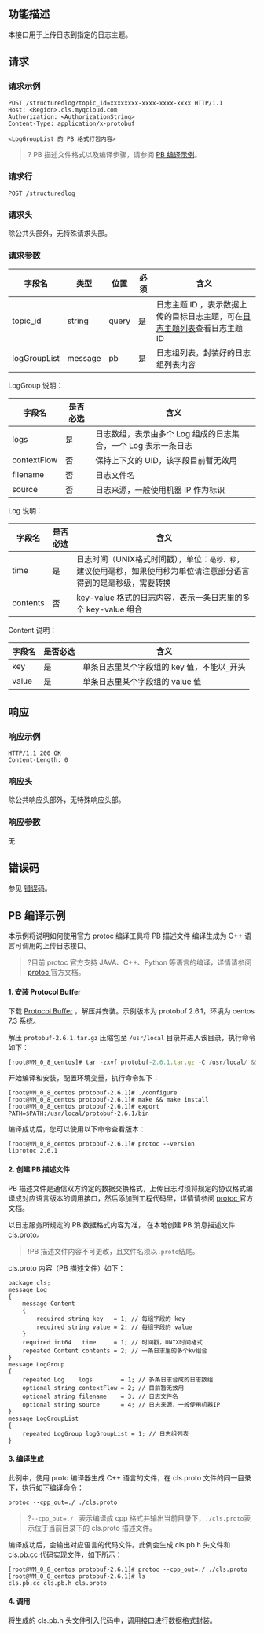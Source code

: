 

## 功能描述

本接口用于上传日志到指定的日志主题。

## 请求

### 请求示例

```
POST /structuredlog?topic_id=xxxxxxxx-xxxx-xxxx-xxxx HTTP/1.1
Host: <Region>.cls.myqcloud.com
Authorization: <AuthorizationString>
Content-Type: application/x-protobuf

<LogGroupList 的 PB 格式打包内容>
```

>? PB 描述文件格式以及编译步骤，请参阅 [PB 编译示例](#pb)。


### 请求行

```
POST /structuredlog
```

### 请求头

除公共头部外，无特殊请求头部。

### 请求参数

| 字段名       | 类型    | 位置  | 必须 | 含义                                                         |
| ------------ | ------- | ----- | ---- | ------------------------------------------------------------ |
| topic_id     | string  | query | 是   | 日志主题 ID ，表示数据上传的目标日志主题，可在[日志主题列表](https://console.cloud.tencent.com/cls/logset/desc)查看日志主题 ID |
| logGroupList | message | pb    | 是   | 日志组列表，封装好的日志组列表内容                           |

LogGroup 说明：

| 字段名      | 是否必选 | 含义                                                       |
| ----------- | -------- | ---------------------------------------------------------- |
| logs        | 是       | 日志数组，表示由多个 Log 组成的日志集合，一个 Log 表示一条日志 |
| contextFlow | 否       | 保持上下文的 UID，该字段目前暂无效用                        |
| filename    | 否       | 日志文件名                                                 |
| source      | 否       | 日志来源，一般使用机器 IP 作为标识                         |

Log 说明：

| 字段名   | 是否必选 | 含义                                                         |
| -------- | -------- | ------------------------------------------------------------ |
| time     | 是       | 日志时间（UNIX格式时间戳），单位：`毫秒、秒`，建议使用毫秒，如果使用秒为单位请注意部分语言得到的是毫秒级，需要转换 |
| contents | 否       | key-value 格式的日志内容，表示一条日志里的多个 key-value 组合 |

Content 说明：

| 字段名 | 是否必选 | 含义                                       |
| ------ | -------- | ------------------------------------------ |
| key    | 是       | 单条日志里某个字段组的 key 值，不能以`_`开头 |
| value  | 是       | 单条日志里某个字段组的 value 值            |



## 响应

### 响应示例

```
HTTP/1.1 200 OK
Content-Length: 0
```

### 响应头

除公共响应头部外，无特殊响应头部。

### 响应参数

无



## 错误码

参见 [错误码](https://cloud.tencent.com/document/product/614/12402)。



<span id="pb"></span>
## PB 编译示例

本示例将说明如何使用官方 protoc 编译工具将 PB 描述文件 编译生成为 C++ 语言可调用的上传日志接口。
>?目前 protoc 官方支持 JAVA、C++、Python 等语言的编译，详情请参阅 [protoc ](https://developers.google.com/protocol-buffers/) 官方文档。

#### 1. 安装 Protocol Buffer

下载 [Protocol Buffer](https://main.qcloudimg.com/raw/d7810aaf8b3073fbbc9d4049c21532aa/protobuf-2.6.1.tar.gz) ，解压并安装。示例版本为 protobuf 2.6.1，环境为 centos 7.3 系统。

解压 `protobuf-2.6.1.tar.gz` 压缩包至 `/usr/local` 目录并进入该目录，执行命令如下：
```js
[root@VM_0_8_centos]# tar -zxvf protobuf-2.6.1.tar.gz -C /usr/local/ && cd /usr/local/protobuf-2.6.1
```

开始编译和安装，配置环境变量，执行命令如下：
```shell
[root@VM_0_8_centos protobuf-2.6.1]# ./configure 
[root@VM_0_8_centos protobuf-2.6.1]# make && make install
[root@VM_0_8_centos protobuf-2.6.1]# export PATH=$PATH:/usr/local/protobuf-2.6.1/bin
```

编译成功后，您可以使用以下命令查看版本：
```shell
[root@VM_0_8_centos protobuf-2.6.1]# protoc --version
liprotoc 2.6.1
```



<span id="pb1"></span>
#### 2. 创建 PB 描述文件

PB 描述文件是通信双方约定的数据交换格式，上传日志时须将规定的协议格式编译成对应语言版本的调用接口，然后添加到工程代码里，详情请参阅 [protoc ](https://developers.google.com/protocol-buffers/) 官方文档。

以日志服务所规定的 PB 数据格式内容为准， 在本地创建 PB 消息描述文件 cls.proto。

>!PB 描述文件内容不可更改，且文件名须以`.proto`结尾。

cls.proto 内容（PB 描述文件）如下：
```
package cls;
message Log
{
    message Content
    {
        required string key   = 1; // 每组字段的 key
        required string value = 2; // 每组字段的 value
    }
    required int64   time     = 1; // 时间戳，UNIX时间格式
    repeated Content contents = 2; // 一条日志里的多个kv组合
}
message LogGroup
{
    repeated Log    logs        = 1; // 多条日志合成的日志数组
    optional string contextFlow = 2; // 目前暂无效用
    optional string filename    = 3; // 日志文件名
    optional string source      = 4; // 日志来源，一般使用机器IP
}
message LogGroupList
{
    repeated LogGroup logGroupList = 1; // 日志组列表
}
```


#### 3. 编译生成

此例中，使用 proto 编译器生成 C++ 语言的文件，在 cls.proto 文件的同一目录下，执行如下编译命令：

```shell
protoc --cpp_out=./ ./cls.proto 
```

>?`--cpp_out=./ ` 表示编译成 cpp 格式并输出当前目录下，`./cls.proto`表示位于当前目录下的 cls.proto 描述文件。

编译成功后，会输出对应语言的代码文件。此例会生成 cls.pb.h 头文件和 cls.pb.cc 代码实现文件，如下所示：
```shell
[root@VM_0_8_centos protobuf-2.6.1]# protoc --cpp_out=./ ./cls.proto
[root@VM_0_8_centos protobuf-2.6.1]# ls
cls.pb.cc cls.pb.h cls.proto
```



#### 4. 调用

将生成的 cls.pb.h 头文件引入代码中，调用接口进行数据格式封装。

